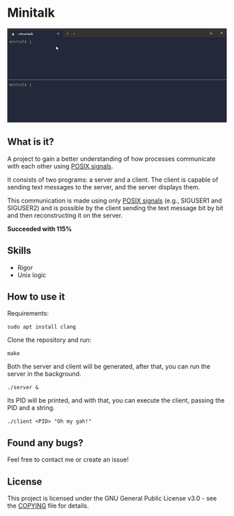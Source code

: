 # Minitalk

![Example](./assets/example.gif)

## What is it?
A project to gain a better understanding of how processes communicate with each other using [POSIX signals](https://en.wikipedia.org/wiki/Signal_(IPC)).  

It consists of two programs: a server and a client.
The client is capable of sending text messages to the server, and the server displays them.

This communication is made using only [POSIX signals](https://en.wikipedia.org/wiki/Signal_(IPC)) (e.g., SIGUSER1 and SIGUSER2) and is possible by the client sending the text message bit by bit and then reconstructing it on the server.

**Succeeded with 115%**

## Skills
- Rigor
- Unix logic

## How to use it
Requirements:
```shell
sudo apt install clang
```

Clone the repository and run:
```shell
make
```

Both the server and client will be generated, after that, you can run the server in the background.
```shell
./server &
```

Its PID will be printed, and with that, you can execute the client, passing the PID and a string.
```shell
./client <PID> "Oh my gah!"
```

## Found any bugs?
Feel free to contact me or create an issue!


## License
This project is licensed under the GNU General Public License v3.0 - see the [COPYING](https://github.com/hde-oliv/minitalk/blob/master/COPYING) file for details.

